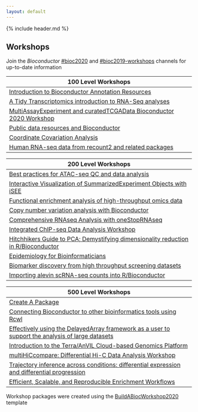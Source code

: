 ```yaml
---
layout: default
---
```


{% include header.md %}

## Workshops

Join the _Bioconductor_  [#bioc2020](https://community-bioc.slack.com/archives/CLAEUFVAA) and [#bioc2019-workshops](https://community-bioc.slack.com/archives/CJDMYKG2U) channels for up-to-date information

| 100 Level Workshops |
|---------------------|
| [Introduction to Bioconductor Annotation Resources](https://jmacdon.github.io/Bioc2020Anno/) | ![](https://github.com/jmacdon/Bioc2020Anno/workflows/.github/workflows/basic_checks.yaml/badge.svg) | [GitHub](https://github.com/jmacdon/Bioc2020Anno) | [Docker](https://hub.docker.com/repository/docker/jmacdon/Bioc2020Anno) |
| [A Tidy Transcriptomics introduction to RNA-Seq analyses](https://stemangiola.github.io/bioc_2020_tidytranscriptomics/) | ![](https://github.com/stemangiola/bioc_2020_tidytranscriptomics/workflows/.github/workflows/basic_checks.yaml/badge.svg) | [GitHub](https://github.com/stemangiola/bioc_2020_tidytranscriptomics) | [Docker](https://hub.docker.com/repository/docker/stemangiola/bioc_2020_tidytranscriptomics) |
| [MultiAssayExperiment and curatedTCGAData Bioconductor 2020 Workshop](https://waldronlab.github.io/MultiAssayWorkshop/) | ![](https://github.com/waldronlab/MultiAssayWorkshop/workflows/.github/workflows/basic_checks.yaml/badge.svg) | [GitHub](https://github.com/waldronlab/MultiAssayWorkshop) | [Docker](https://hub.docker.com/repository/docker/mr148/multiassayworkshop) |
| [Public data resources and Bioconductor](https://waldronlab.github.io/PublicDataResources/) | ![](https://github.com/waldronlab/PublicDataResources/workflows/.github/workflows/basic_checks.yaml/badge.svg) | [GitHub](https://github.com/waldronlab/PublicDataResources) | [Docker](https://hub.docker.com/repository/docker/waldronlab/PublicDataResources) |
| [Coordinate Covariation Analysis](https://databio.github.io/cocoa_workshop_bioc2020/) | ![](https://github.com/databio/cocoa_workshop_bioc2020/workflows/.github/workflows/basic_checks.yaml/badge.svg) | [GitHub](https://github.com/databio/cocoa_workshop_bioc2020) | [Docker](https://hub.docker.com/repository/docker/databio/cocoa_workshop_bioc2020) |
| [Human RNA-seq data from recount2 and related packages](https://LieberInstitute.github.io/recountWorkshop2020/) | ![](https://github.com/LieberInstitute/recountWorkshop2020/workflows/.github/workflows/basic_checks.yaml/badge.svg) | [GitHub](https://github.com/LieberInstitute/recountWorkshop2020/) | [Docker](https://hub.docker.com/repository/docker/LieberInstitute/recountWorkshop2020) |

| 200 Level Workshops | 
|---------------------|
| [Best practices for ATAC-seq QC and data analysis](https://haibol2016.github.io/ATACseqQCWorkshop/) | ![](https://github.com/haibol2016/ATACseqQCWorkshop/workflows/.github/workflows/basic_checks.yaml/badge.svg) | [GitHub](https://github.com/haibol2016/ATACseqQCWorkshop) | [Docker](https://hub.docker.com/repository/docker/haibol2016/ATACseqQCWorkshop) |
| [Interactive Visualization of SummarizedExperiment Objects with iSEE](https://iSEE.github.io/iSEEWorkshop2020/) | ![](https://github.com/iSEE/iSEEWorkshop2020/workflows/.github/workflows/basic_checks.yaml/badge.svg) | [GitHub](https://github.com/iSEE/iSEEWorkshop2020) | [Docker](https://hub.docker.com/repository/docker/iseedevelopers/iseeworkshop2020) |
| [Functional enrichment analysis of high-throughput omics data](https://waldronlab.github.io/waldronlab/) | ![](https://github.com/waldronlab/enrichOmics/workflows/.github/workflows/basic_checks.yaml/badge.svg) | [GitHub](https://github.com/waldronlab/enrichOmics) | [Docker](https://hub.docker.com/repository/docker/waldronlab/enrichOmics) |
| [Copy number variation analysis with Bioconductor](https://waldronlab.github.io/CNVWorkshop/) | ![](https://github.com/waldronlab/CNVWorkshop/workflows/.github/workflows/basic_checks.yaml/badge.svg) | [GitHub](https://github.com/waldronlab/CNVWorkshop) | [Docker](https://hub.docker.com/repository/docker/waldronlab/CNVWorkshop) |
| [Comprehensive RNAseq Analysis with oneStopRNAseq](https://radio1988.github.io/oneStopRNAseqWorkshop/) | ![](https://github.com/radio1988/oneStopRNAseqWorkshop/workflows/.github/workflows/basic_checks.yaml/badge.svg) | [GitHub](https://github.com/radio1988/oneStopRNAseqWorkshop) | [Docker](https://hub.docker.com/repository/docker/radio1988/oneStopRNAseqWorkshop) |
| [Integrated ChIP-seq Data Analysis Workshop](https://hukai916.github.io/IntegratedChIPseqWorkshop/) | ![](https://github.com/hukai916/IntegratedChIPseqWorkshop/workflows/.github/workflows/basic_checks.yaml/badge.svg) | [GitHub](https://github.com/hukai916/IntegratedChIPseqWorkshop) | [Docker](https://hub.docker.com/repository/docker/hukai916/IntegratedChIPseqWorkshop) |
| [Hitchhikers Guide to PCA; Demystifying dimensionality reduction in R/Bioconductor](https://aedin.github.io/Frontiers_Supplement/) | ![](https://github.com/aedin/Frontiers_Supplement/workflows/.github/workflows/basic_checks.yaml/badge.svg) | [GitHub](https://github.com/aedin/Frontiers_Supplement) | [Docker](https://hub.docker.com/repository/docker/aedin/Frontiers_Supplement) |
| [Epidemiology for Bioinformaticians](https://cmirzayi.github.io/epiforbioworkshop/) | ![](https://github.com/cmirzayi/epiforbioworkshop/workflows/.github/workflows/basic_checks.yaml/badge.svg) | [GitHub](https://github.com/cmirzayi/epiforbioworkshop) | [Docker](https://hub.docker.com/repository/docker/cmirzayi/epiforbioworkshop) |
| [Biomarker discovery from high throughput screening datasets](https://bhklab.github.io/bioc2020workshop/) | ![](https://github.com/bhklab/bioc2020workshop/workflows/.github/workflows/basic_checks.yaml/badge.svg) | [GitHub](https://github.com/bhklab/bioc2020workshop) | [Docker](https://hub.docker.com/repository/docker/bhklab/bioc2020workshop) |
| [Importing alevin scRNA-seq counts into R/Bioconductor](https://mikelove.github.io/alevin2bioc/) | ![](https://github.com/mikelove/alevin2bioc/workflows/.github/workflows/basic_checks.yaml/badge.svg) | [GitHub](https://github.com/mikelove/alevin2bioc) | [Docker](https://hub.docker.com/repository/docker/mikelove/alevin2bioc) |


| 500 Level Workshops | 
|---------------------|
| [Create A Package](https://Kayla-Morrell.github.io/CreateAPackage/) | ![](https://github.com/Kayla-Morrell/CreateAPackage/workflows/.github/workflows/basic_checks.yaml/badge.svg) | [GitHub](https://github.com/Kayla-Morrell/CreateAPackage) | [Docker](https://hub.docker.com/repository/docker/Kayla-Morrell/CreateAPackage) |
| [Connecting Bioconductor to other bioinformatics tools using Rcwl](https://Liubuntu.github.io/Bioc2020RCWL/) | ![](https://github.com/Liubuntu/Bioc2020RCWL/workflows/.github/workflows/basic_checks.yaml/badge.svg) | [GitHub](https://github.com/Liubuntu/Bioc2020RCWL) | [Docker](https://hub.docker.com/repository/docker/Liubuntu/Bioc2020RCWL) |
| [Effectively using the DelayedArray framework as a user to support the analysis of large datasets](https://PeteHaitch.github.io/BioC2020_DelayedArray_workshop/) | ![](https://github.com/PeteHaitch/BioC2020_DelayedArray_workshop/workflows/.github/workflows/basic_checks.yaml/badge.svg) | [GitHub](https://github.com/PeteHaitch/BioC2020_DelayedArray_workshop) | [Docker](https://hub.docker.com/repository/docker/PeteHaitch/BioC2020_DelayedArray_workshop) |
| [Introduction to the Terra/AnVIL Cloud-based Genomics Platform](https://waldronlab.github.io/AnVILWorkshop/) | ![](https://github.com/waldronlab/AnVILWorkshop/workflows/.github/workflows/basic_checks.yaml/badge.svg) | [GitHub](https://github.com/waldronlab/AnVILWorkshop) | [Docker](https://hub.docker.com/repository/docker/waldronlab/AnVILWorkshop) |
| [multiHiCcompare: Differential Hi-C Data Analysis Workshop](https://mdozmorov.github.io/HiCcompareWorkshop/) | ![](https://github.com/mdozmorov/HiCcompareWorkshop/workflows/.github/workflows/basic_checks.yaml/badge.svg) | [GitHub](https://github.com/mdozmorov/HiCcompareWorkshop) | [Docker](https://hub.docker.com/repository/docker/mdozmorov/HiCcompareWorkshop) |
| [Trajectory inference across conditions: differential expression and differential progression](https://kstreet13.github.io/bioc2020trajectories/) | ![](https://github.com/kstreet13/bioc2020trajectories/workflows/.github/workflows/basic_checks.yaml/badge.svg) | [GitHub](https://github.com/kstreet13/bioc2020trajectories) | [Docker](https://hub.docker.com/repository/docker/kstreet13/bioc2020trajectories) |
| [Efficient, Scalable, and Reproducible Enrichment Workflows](https://montilab.github.io/hypeR-workshop/) | ![](https://github.com/montilab/hypeR-workshop/workflows/.github/workflows/basic_checks.yaml/badge.svg) | [GitHub](https://github.com/montilab/hypeR-workshop) | [Docker](https://hub.docker.com/repository/docker/montilab/hypeR-workshop) |

Workshop packages were created using the [BuildABiocWorkshop2020](https://github.com/seandavi/BuildABiocWorkshop2020) template



<!--
| 100 Level Workshops | 
|---------------------|
| [](https://XXX.github.io/YYY/) | ![](https://github.com/XXX/YYY/workflows/.github/workflows/basic_checks.yaml/badge.svg) | [GitHub](https://github.com/XXX/YYY) | [Docker](https://hub.docker.com/repository/docker/XXX/YYY) |
-->



<!--
- [Main Conference](#main-conference)
- [Developer Day](#developer-day)

### Main Conference

Workshops will be announced in April based on submissions to the ([call for workshops, talks, posters, and travel awards][call]). See the [BioC2018 workshops][bioc2018workshops] as a guide. Bioconductor will offer the "100-level" courses every year:

- _100: R and [Bioconductor][] for everyone: an introduction_
- _101: Introduction to [Bioconductor][] annotation resources_. 
- _102: Solving common bioinformatic challenges using [GenomicRanges][]_.
- _103: Public Data Resources and [Bioconductor][]_.


[call]: ./travel-accommodations
[bioc2018workshops]: https://bioconductor.github.io/BiocWorkshops/
[Bioconductor]: https://bioconductor.org/
[GenomicRanges]: https://bioconductor.org/packages/GenomicRanges
-->
